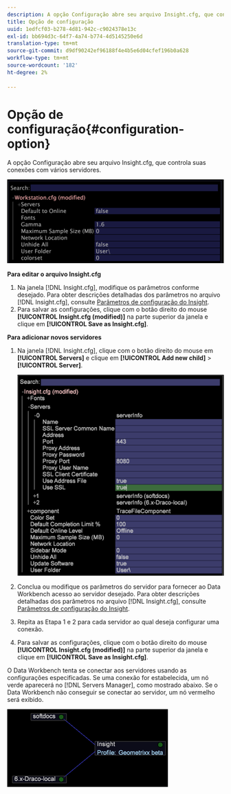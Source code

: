 ```yaml
---
description: A opção Configuração abre seu arquivo Insight.cfg, que controla suas conexões com vários servidores.
title: Opção de configuração
uuid: 1edfcf03-b278-4d81-942c-c9024378e13c
exl-id: bb694d3c-64f7-4a74-b774-4d5145250e6d
translation-type: tm+mt
source-git-commit: d9df90242ef96188f4e4b5e6d04cfef196b0a628
workflow-type: tm+mt
source-wordcount: '182'
ht-degree: 2%

---
```


# Opção de configuração{#configuration-option}

A opção Configuração abre seu arquivo Insight.cfg, que controla suas conexões com vários servidores.

![](assets/cfg_Workstation.png)

**Para editar o arquivo Insight.cfg**

1. Na janela [!DNL Insight.cfg], modifique os parâmetros conforme desejado. Para obter descrições detalhadas dos parâmetros no arquivo [!DNL Insight.cfg], consulte [Parâmetros de configuração do Insight](../../../home/c-get-started/c-insght-config-param.md#concept-14da97d0756348e885c08ca9e866074b).
1. Para salvar as configurações, clique com o botão direito do mouse **[!UICONTROL Insight.cfg (modified)]** na parte superior da janela e clique em **[!UICONTROL Save as Insight.cfg]**.

**Para adicionar novos servidores**

1. Na janela [!DNL Insight.cfg], clique com o botão direito do mouse em **[!UICONTROL Servers]** e clique em **[!UICONTROL Add new child]** > **[!UICONTROL Server]**.

   ![](assets/cfg_Workstation_AddServer.png)

1. Conclua ou modifique os parâmetros do servidor para fornecer ao Data Workbench acesso ao servidor desejado. Para obter descrições detalhadas dos parâmetros no arquivo [!DNL Insight.cfg], consulte [Parâmetros de configuração do Insight](../../../home/c-get-started/c-insght-config-param.md#concept-14da97d0756348e885c08ca9e866074b).
1. Repita as Etapa 1 e 2 para cada servidor ao qual deseja configurar uma conexão.
1. Para salvar as configurações, clique com o botão direito do mouse **[!UICONTROL Insight.cfg (modified)]** na parte superior da janela e clique em **[!UICONTROL Save as Insight.cfg]**.

O Data Workbench tenta se conectar aos servidores usando as configurações especificadas. Se uma conexão for estabelecida, um nó verde aparecerá no [!DNL Servers Manager], como mostrado abaixo. Se o Data Workbench não conseguir se conectar ao servidor, um nó vermelho será exibido.

![](assets/vis_SysStat_RedGreenDots.png)
